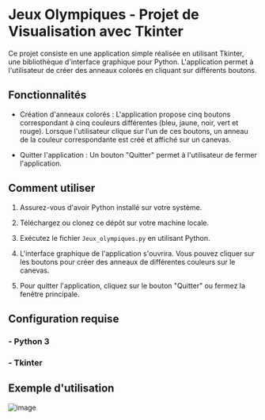 # Jeux Olympiques - Projet de Visualisation avec Tkinter

Ce projet consiste en une application simple réalisée en utilisant Tkinter, une bibliothèque d'interface graphique pour Python. L'application permet à l'utilisateur de créer des anneaux colorés en cliquant sur différents boutons.

## Fonctionnalités

- Création d'anneaux colorés : L'application propose cinq boutons correspondant à cinq couleurs différentes (bleu, jaune, noir, vert et rouge). Lorsque l'utilisateur clique sur l'un de ces boutons, un anneau de la couleur correspondante est créé et affiché sur un canevas.

- Quitter l'application : Un bouton "Quitter" permet à l'utilisateur de fermer l'application.

## Comment utiliser

1. Assurez-vous d'avoir Python installé sur votre système.

2. Téléchargez ou clonez ce dépôt sur votre machine locale.

3. Exécutez le fichier `Jeux_olympiques.py` en utilisant Python.

4. L'interface graphique de l'application s'ouvrira. Vous pouvez cliquer sur les boutons pour créer des anneaux de différentes couleurs sur le canevas.

5. Pour quitter l'application, cliquez sur le bouton "Quitter" ou fermez la fenêtre principale.

## Configuration requise

### - Python 3
### - Tkinter

## Exemple d'utilisation
![image](https://github.com/Isaac955/Jeux-Olympiques/assets/123961485/1bed70ac-1bb5-40e2-81b0-f121e0b07ece)

